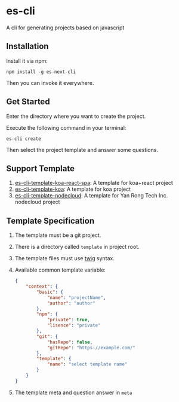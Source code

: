 # es-cli

A cli for generating projects based on javascript

## Installation

Install it via npm: 

```shell
npm install -g es-next-cli
```

Then you can invoke it everywhere.

## Get Started

Enter the directory where you want to create the project.

Execute the following command in your terminal:

```shell
es-cli create
```

Then select the project template and answer some questions.

## Support Template

1. [es-cli-template-koa-react-spa](https://github.com/sunny-lab/es-cli-template-koa-react-spa): A template for koa+react project
2. [es-cli-template-koa](https://github.com/sunny-lab/es-cli-template-koa): A template for koa project
3. [es-cli-template-nodecloud](https://github.com/sunny-lab/es-cli-template-nodecloud): A template for Yan Rong Tech Inc. nodecloud project


## Template Specification

1. The template must be a git project.
2. There is a directory called `template` in project root.
3. The template files must use [twig](https://github.com/twigjs/twig.js) syntax.
4. Available common template variable:
    
    ```json
    {
        "context": {
            "basic": {
                "name": "projectName",
                "author": "author"
            },
            "npm": {
                "private": true,
                "lisence": "private"
            },
            "git": {
                "hasRepo": false,
                "gitRepo": "https://example.com/"
            },
            "template": {
                "name": "select template name"
            }
        }
    }
    ``` 
5. The template meta and question answer in `meta`

